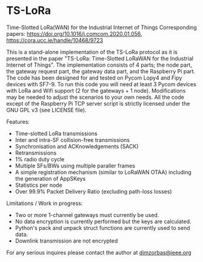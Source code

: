 # TS-LoRa 
Time-Slotted LoRa(WAN) for the Industrial Internet of Things
Corresponding papers: https://doi.org/10.1016/j.comcom.2020.01.056, https://cora.ucc.ie/handle/10468/9723

This is a stand-alone implementation of the TS-LoRa protocol as it is presented in the paper "TS-LoRa: Time-Slotted LoRaWAN for the Industrial Internet of Things". The implementation consists of 4 parts; the node part, the gateway request part, the gateway data part, and the Raspberry Pi part. The code has been designed for and tested on Pycom Lopy4 and Fipy devices with SF7-9. To run this code you will need at least 3 Pycom devices with LoRa and Wifi support (2 for the gateways + 1 node). Modifications may be needed to adjust the scenarios to your own needs. All the code except of the Raspberry Pi TCP server script is strictly licensed under the GNU GPL v3 (see LICENSE file).

Features:
- Time-slotted LoRa transmissions
- Inter and intra-SF collision-free transmissions
- Synchronisation and ACKnowledgements (SACK)
- Retransmissions
- 1% radio duty cycle
- Multiple SFs/BWs using multiple paraller frames
- A simple registration mechanism (similar to LoRaWAN OTAA) including the generation of AppSKeys
- Statistics per node
- Over 99.9% Packet Delivery Ratio (excluding path-loss losses)

Limitations / Work in progress:
- Two or more 1-channel gateways must currently be used. 
- No data encryption is currently performed but the keys are calculated. 
- Python's pack and unpack struct functions are currently used to send data. 
- Downlink transmission are not encrypted

For any serious inquires please contact the author at dimzorbas@ieee.org
